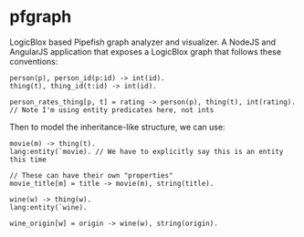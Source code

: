 pfgraph
=======

LogicBlox based Pipefish graph analyzer and visualizer. A NodeJS and AngularJS
application that exposes a LogicBlox graph that follows these conventions:

```
person(p), person_id(p:id) -> int(id).
thing(t), thing_id(t:id) -> int(id).

person_rates_thing[p, t] = rating -> person(p), thing(t), int(rating). // Note I'm using entity predicates here, not ints
```

Then to model the inheritance-like structure, we can use:

```
movie(m) -> thing(t).
lang:entity(`movie). // We have to explicitly say this is an entity this time

// These can have their own "properties"
movie_title[m] = title -> movie(m), string(title).

wine(w) -> thing(w).
lang:entity(`wine).

wine_origin[w] = origin -> wine(w), string(origin).
```
